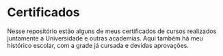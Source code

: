 # Certificados
Nesse repositório estão alguns de meus certificados de cursos realizados juntamente a Universidade e outras academias. Aqui também há meu histórico escolar, com a grade já cursada e devidas aprovações.
